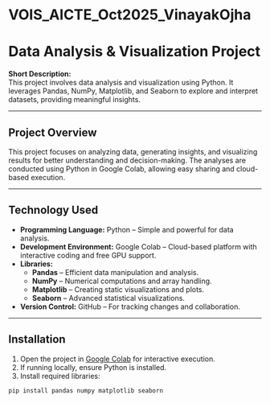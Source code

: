 # VOIS_AICTE_Oct2025_VinayakOjha

# Data Analysis & Visualization Project

**Short Description:**  
This project involves data analysis and visualization using Python. It leverages Pandas, NumPy, Matplotlib, and Seaborn to explore and interpret datasets, providing meaningful insights.


---

## Project Overview
This project focuses on analyzing data, generating insights, and visualizing results for better understanding and decision-making. The analyses are conducted using Python in Google Colab, allowing easy sharing and cloud-based execution.

---

## Technology Used

- **Programming Language:** Python – Simple and powerful for data analysis.  
- **Development Environment:** Google Colab – Cloud-based platform with interactive coding and free GPU support.  
- **Libraries:**  
  - **Pandas** – Efficient data manipulation and analysis.  
  - **NumPy** – Numerical computations and array handling.  
  - **Matplotlib** – Creating static visualizations and plots.  
  - **Seaborn** – Advanced statistical visualizations.  
- **Version Control:** GitHub – For tracking changes and collaboration.

---

## Installation
1. Open the project in [Google Colab](https://colab.research.google.com/) for interactive execution.  
2. If running locally, ensure Python is installed.  
3. Install required libraries:
```bash
pip install pandas numpy matplotlib seaborn
